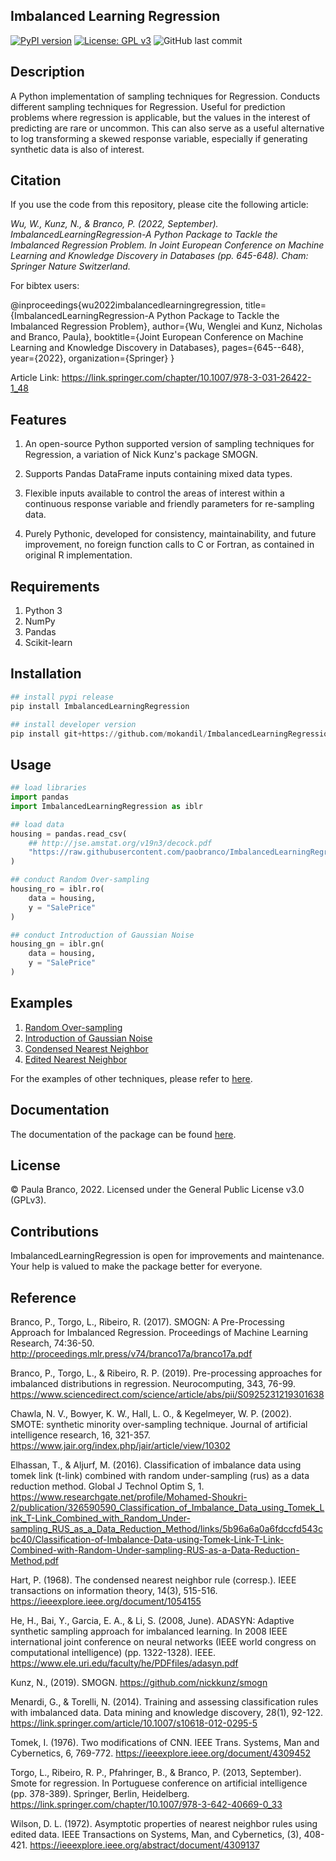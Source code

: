 
## Imbalanced Learning Regression
[![PyPI version](https://badge.fury.io/py/ImbalancedLearningRegression.svg)](https://badge.fury.io/py/ImbalancedLearningRegression)
[![License: GPL v3](https://img.shields.io/badge/License-GPLv3-blue.svg)](https://www.gnu.org/licenses/gpl-3.0)
![GitHub last commit](https://img.shields.io/github/last-commit/paobranco/ImbalancedLearningRegression)

## Description
A Python implementation of sampling techniques for Regression. Conducts different sampling techniques for Regression. Useful for prediction problems where regression is applicable, but the values in the interest of predicting are rare or uncommon. This can also serve as a useful alternative to log transforming a skewed response variable, especially if generating synthetic data is also of interest.
<br>

## Citation
If you use the code from this repository, please cite the following article:

*Wu, W., Kunz, N., & Branco, P. (2022, September). ImbalancedLearningRegression-A Python Package to Tackle the Imbalanced Regression Problem. In Joint European Conference on Machine Learning and Knowledge Discovery in Databases (pp. 645-648). Cham: Springer Nature Switzerland.*

For bibtex users:

@inproceedings{wu2022imbalancedlearningregression,
  title={ImbalancedLearningRegression-A Python Package to Tackle the Imbalanced Regression Problem},
  author={Wu, Wenglei and Kunz, Nicholas and Branco, Paula},
  booktitle={Joint European Conference on Machine Learning and Knowledge Discovery in Databases},
  pages={645--648},
  year={2022},
  organization={Springer}
}

Article Link: 
https://link.springer.com/chapter/10.1007/978-3-031-26422-1_48


## Features
1. An open-source Python supported version of sampling techniques for Regression, a variation of Nick Kunz's package SMOGN.

2. Supports Pandas DataFrame inputs containing mixed data types.

3. Flexible inputs available to control the areas of interest within a continuous response variable and friendly parameters for re-sampling data.

4. Purely Pythonic, developed for consistency, maintainability, and future improvement, no foreign function calls to C or Fortran, as contained in original R implementation.

## Requirements
1. Python 3
2. NumPy
3. Pandas
4. Scikit-learn

## Installation
```python
## install pypi release
pip install ImbalancedLearningRegression

## install developer version 
pip install git+https://github.com/mokandil/ImbalancedLearningRegression.git
```

## Usage
```python
## load libraries
import pandas
import ImbalancedLearningRegression as iblr

## load data
housing = pandas.read_csv(
    ## http://jse.amstat.org/v19n3/decock.pdf
    "https://raw.githubusercontent.com/paobranco/ImbalancedLearningRegression/master/data/housing.csv"
)

## conduct Random Over-sampling
housing_ro = iblr.ro(
    data = housing, 
    y = "SalePrice"
)

## conduct Introduction of Gaussian Noise
housing_gn = iblr.gn(
    data = housing, 
    y = "SalePrice"
)
```

## Examples
1. [Random Over-sampling](https://github.com/paobranco/ImbalancedLearningRegression/blob/master/examples/Random%20Over-sampling.ipynb) <br>
2. [Introduction of Gaussian Noise](https://github.com/paobranco/ImbalancedLearningRegression/blob/master/examples/Gaussian_noise.ipynb) <br>
3. [Condensed Nearest Neighbor](https://github.com/paobranco/ImbalancedLearningRegression/blob/master/examples/Condensed%20Nearest%20Neighbour.ipynb) <br>
4. [Edited Nearest Neighbor](https://github.com/paobranco/ImbalancedLearningRegression/blob/master/examples/Edited%20Nearest%20Neighbour.ipynb) <br>

For the examples of other techniques, please refer to [here](https://github.com/paobranco/ImbalancedLearningRegression/tree/master/examples). <br>

## Documentation
The documentation of the package can be found [here](https://imbalancedlearningregression.readthedocs.io/en/latest). <br>

## License

© Paula Branco, 2022. Licensed under the General Public License v3.0 (GPLv3).

## Contributions

ImbalancedLearningRegression is open for improvements and maintenance. Your help is valued to make the package better for everyone.

## Reference

Branco, P., Torgo, L., Ribeiro, R. (2017). SMOGN: A Pre-Processing Approach for Imbalanced Regression. Proceedings of Machine Learning Research, 74:36-50. http://proceedings.mlr.press/v74/branco17a/branco17a.pdf

Branco, P., Torgo, L., & Ribeiro, R. P. (2019). Pre-processing approaches for imbalanced distributions in regression. Neurocomputing, 343, 76-99. https://www.sciencedirect.com/science/article/abs/pii/S0925231219301638

Chawla, N. V., Bowyer, K. W., Hall, L. O., & Kegelmeyer, W. P. (2002). SMOTE: synthetic minority over-sampling technique. Journal of artificial intelligence research, 16, 321-357. https://www.jair.org/index.php/jair/article/view/10302

Elhassan, T., & Aljurf, M. (2016). Classification of imbalance data using tomek link (t-link) combined with random under-sampling (rus) as a data reduction method. Global J Technol Optim S, 1. https://www.researchgate.net/profile/Mohamed-Shoukri-2/publication/326590590_Classification_of_Imbalance_Data_using_Tomek_Link_T-Link_Combined_with_Random_Under-sampling_RUS_as_a_Data_Reduction_Method/links/5b96a6a0a6fdccfd543cbc40/Classification-of-Imbalance-Data-using-Tomek-Link-T-Link-Combined-with-Random-Under-sampling-RUS-as-a-Data-Reduction-Method.pdf

Hart, P. (1968). The condensed nearest neighbor rule (corresp.). IEEE transactions on information theory, 14(3), 515-516. https://ieeexplore.ieee.org/document/1054155

He, H., Bai, Y., Garcia, E. A., & Li, S. (2008, June). ADASYN: Adaptive synthetic sampling approach for imbalanced learning. In 2008 IEEE international joint conference on neural networks (IEEE world congress on computational intelligence) (pp. 1322-1328). IEEE. https://www.ele.uri.edu/faculty/he/PDFfiles/adasyn.pdf

Kunz, N., (2019). SMOGN. https://github.com/nickkunz/smogn

Menardi, G., & Torelli, N. (2014). Training and assessing classification rules with imbalanced data. Data mining and knowledge discovery, 28(1), 92-122. https://link.springer.com/article/10.1007/s10618-012-0295-5

Tomek, I. (1976). Two modifications of CNN. IEEE Trans. Systems, Man and Cybernetics, 6, 769-772. https://ieeexplore.ieee.org/document/4309452

Torgo, L., Ribeiro, R. P., Pfahringer, B., & Branco, P. (2013, September). Smote for regression. In Portuguese conference on artificial intelligence (pp. 378-389). Springer, Berlin, Heidelberg. https://link.springer.com/chapter/10.1007/978-3-642-40669-0_33

Wilson, D. L. (1972). Asymptotic properties of nearest neighbor rules using edited data. IEEE Transactions on Systems, Man, and Cybernetics, (3), 408-421. https://ieeexplore.ieee.org/abstract/document/4309137




